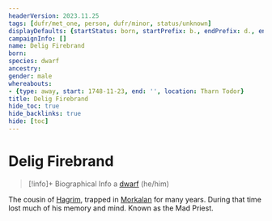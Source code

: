 ```yaml
---
headerVersion: 2023.11.25
tags: [dufr/met_one, person, dufr/minor, status/unknown]
displayDefaults: {startStatus: born, startPrefix: b., endPrefix: d., endStatus: died}
campaignInfo: []
name: Delig Firebrand
born:
species: dwarf
ancestry:
gender: male
whereabouts:
- {type: away, start: 1748-11-23, end: '', location: Tharn Todor}
title: Delig Firebrand
hide_toc: true
hide_backlinks: true
hide: [toc]
---
```

# Delig Firebrand
>[!info]+ Biographical Info
> a [dwarf](<../../species/children-of-the-embodied-gods/dwarves/dwarves.md>) (he/him)
>> 

The cousin of [Hagrim](<./hagrim.md>), trapped in [Morkalan](<../../cosmology/multiverse/echo-realms/shadowfell/morkalan.md>) for many years. During that time lost much of his memory and mind. Known as the Mad Priest.